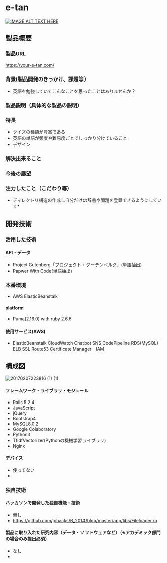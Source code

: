 # e-tan

[![IMAGE ALT TEXT HERE](https://jphacks.com/wp-content/uploads/2020/09/JPHACKS2020_ogp.jpg)](https://www.youtube.com/watch?v=G5rULR53uMk)

## 製品概要
### 製品URL
https://your-e-tan.com/
### 背景(製品開発のきっかけ、課題等）
- 英語を勉強していてこんなことを思ったことはありませんか？
### 製品説明（具体的な製品の説明）
### 特長
- クイズの種類が豊富である
- 英語の単語が頻度や難易度ごとでしっかり分けていること
- デザイン


### 解決出来ること
### 今後の展望
### 注力したこと（こだわり等）
* ディレクトリ構造の作成し自分だけの辞書や問題を登録できるようにしていく* 


## 開発技術
### 活用した技術
#### API・データ
* Project Gutenberg「プロジェクト・グーテンベルグ」(単語抽出)
* Papwer With Code(単語抽出)

### 本番環境　
* AWS ElasticBeanstalk
#### platform
* Puma(2.16.0) with ruby 2.6.6
#### 使用サービス(AWS)
* ElasticBeanstalk CloudWatch Chatbot SNS CodePipeline RDS(MySQL) ELB SSL Route53 Certificate Manager　IAM

##  構成図

![20170207223816 (1) (1)](https://user-images.githubusercontent.com/50270988/98430542-6b0aa900-20f1-11eb-8d61-7db6855abba1.png)

#### フレームワーク・ライブラリ・モジュール
* Rails 5.2.4
* JavaScript
* jQuery
* Bootstrap4
* MySQL8.0.2
* Google Colaboratory
* Python3
* TfidfVectorizer(Pythonの機械学習ライブラリ)
* Nginx
#### デバイス
* 使ってない
* 

### 独自技術
#### ハッカソンで開発した独自機能・技術
* 無し
* https://github.com/jphacks/B_2014/blob/master/app/libs/Fileloader.rb
 
#### 製品に取り入れた研究内容（データ・ソフトウェアなど）（※アカデミック部門の場合のみ提出必須）
* なし
*
